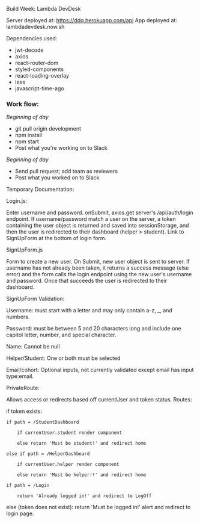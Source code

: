 Build Week: Lambda DevDesk

Server deployed at: https://ddq.herokuapp.com/api
App deployed at: lambdadevdesk.now.sh

Dependencies used:
- jwt-decode
- axios
- react-router-dom
- styled-components
- react-loading-overlay
- less
- javascript-time-ago

<!-- redux
react-redux
redux-thunk

@testing-library/react -->

### Work flow:

*Beginning of day* 
- git pull origin development
- npm install
- npm start
- Post what you're working on to Slack 

*Beginning of day* 
- Send pull request; add team as reviewers
- Post what you worked on to Slack 

Temporary Documentation:

Login.js:

Enter username and password. onSubmit, axios.get server's /api/auth/login endpoint. If username/password match a user on the server, a token containing the user object is returned and saved into sessionStorage, and then the user is redirected to their dashboard (helper > student). Link to SignUpForm at the bottom of login form.

SignUpForm.js

Form to create a new user. On Submit, new user object is sent to server. If username has not already been taken, it returns a success message (else error) and the form calls the login endpoint using the new user's username and password. Once that succeeds the user is redirected to their dashboard.

SignUpForm Validation:

Username: must start with a letter and may only contain a-z, _, and numbers.

Password: must be between 5 and 20 characters long and include one capitol letter, number, and special character.

Name: Cannot be null

Helper/Student: One or both must be selected

Email/cohort: Optional inputs, not currently validated except email has input type:email.


PrivateRoute:

Allows access or redirects based off currentUser and token status. Routes:

if token exists:

    if path = /StudentDashboard

        if currentUser.student render component

        else return 'Must be student!' and redirect home

    else if path = /HelperDashboard

        if currentUser.helper render component

        else return 'Must be helper!!' and redirect home

    if path = /Login

        return 'Already logged in!' and redirect to LogOff


else (token does not exist): return 'Must be logged in!' alert and redirect to login page. 